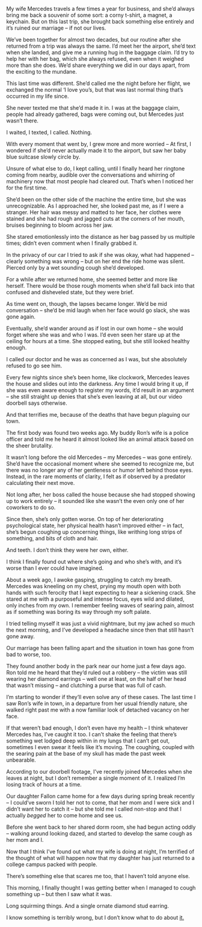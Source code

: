 My wife Mercedes travels a few times a year for business, and she’d always bring me back a souvenir of some sort: a corny t-shirt, a magnet, a keychain. But on this last trip, she brought back something else entirely and it’s ruined our marriage – if not our lives.

We’ve been together for almost two decades, but our routine after she returned from a trip was always the same. I’d meet her the airport, she’d text when she landed, and give me a running hug in the baggage claim. I’d try to help her with her bag, which she always refused, even when it weighed more than she does. We’d share everything we did in our days apart, from the exciting to the mundane.

This last time was different. She’d called me the night before her flight, we exchanged the normal ‘I love you’s, but that was last normal thing that’s occurred in my life since.

She never texted me that she’d made it in. I was at the baggage claim, people had already gathered, bags were coming out, but Mercedes just wasn’t there.

I waited, I texted, I called. Nothing.

With every moment that went by, I grew more and more worried – At first, I wondered if she’d never actually made it to the airport, but saw her baby blue suitcase slowly circle by. 

Unsure of what else to do, I kept calling, until I finally heard her ringtone coming from nearby, audible over the conversations and whirring of machinery now that most people had cleared out. That’s when I noticed her for the first time.

She’d been on the other side of the machine the entire time, but she was unrecognizable. As I approached her, she looked past me, as if I were a stranger. Her hair was messy and matted to her face, her clothes were stained and she had rough and jagged cuts at the corners of her mouth, bruises beginning to bloom across her jaw.

She stared emotionlessly into the distance as her bag passed by us multiple times; didn’t even comment when I finally grabbed it.

In the privacy of our car I tried to ask if she was okay, what had happened – clearly something was wrong – but on her end the ride home was silent. Pierced only by a wet sounding cough she’d developed.

For a while after we returned home, she seemed better and more like herself. There would be those rough moments when she’d fall back into that confused and disheveled state, but they were brief. 

As time went on, though, the lapses became longer. We’d be mid conversation – she’d be mid laugh  when her face would go slack, she was gone again.

Eventually, she’d wander around as if lost in our own home – she would forget where she was and who I was. I’d even seen her stare up at the ceiling for hours at a time. She stopped eating, but she still looked healthy enough.

I called our doctor and he was as concerned as I was, but she absolutely refused to go see him. 

Every few nights since she’s been home, like clockwork, Mercedes leaves the house and slides out into the darkness. Any time I would bring it up, if she was even aware enough to register my words, it’d result in an argument – she still straight up denies that she’s even leaving at all, but our video doorbell says otherwise. 

And that terrifies me, because of the deaths that have begun plaguing our town. 

The first body was found two weeks ago. My buddy Ron’s wife is a police officer and told me he heard it almost looked like an animal attack based on the sheer brutality.

It wasn’t long before the old Mercedes – my Mercedes – was gone entirely. She’d have the occasional moment where she seemed to recognize me, but there was no longer any of her gentleness or humor left behind those eyes. Instead, in the rare moments of clarity, I felt as if observed by a predator calculating their next move.

Not long after, her boss called the house because she had stopped showing up to work entirely – it sounded like she wasn’t the even only one of her coworkers to do so.

Since then, she’s only gotten worse. On top of her deteriorating psychological state, her physical health hasn’t improved either – in fact, she’s begun coughing up concerning things, like writhing long strips of something, and bits of cloth and hair. 

And teeth. I don’t think they were her own, either.

I think I finally found out where she’s going and who she’s with, and it’s worse than I ever could have imagined.

About a week ago, I awoke gasping, struggling to catch my breath. Mercedes was kneeling on my chest, prying my mouth open with both hands with such ferocity that I kept expecting to hear a sickening crack. She stared at me with a purposeful and intense focus, eyes wild and dilated, only inches from my own. I remember feeling waves of searing pain, almost as if something was boring its way through my soft palate.

I tried telling myself it was just a vivid nightmare, but my jaw ached so much the next morning, and I’ve developed a headache since then that still hasn’t gone away. 

Our marriage has been falling apart and the situation in town has gone from bad to worse, too.

They found another body in the park near our home just a few days ago. Ron told me he heard that they’d ruled out a robbery – the victim was still wearing her diamond earrings – well one at least, on the half of her head that wasn’t missing – and clutching a purse that was full of cash. 

I’m starting to wonder if they’ll even solve any of these cases. The last time I saw Ron’s wife in town, in a departure from her usual friendly nature, she walked right past me with a now familiar look of detached vacancy on her face.

If that weren’t bad enough, I don’t even have my health – I think whatever Mercedes has, I’ve caught it too. I can’t shake the feeling that there’s something wet lodged deep within in my lungs that I can’t get out, sometimes I even swear it feels like it’s moving. The coughing, coupled with the searing pain at the base of my skull has made the past week unbearable.

According to our doorbell footage, I’ve recently joined Mercedes when she leaves at night, but I don’t remember a single moment of it. I realized I’m losing track of hours at a time.

Our daughter Fallon came home for a few days during spring break recently – I could’ve sworn I told her not to come, that her mom and I were sick and I didn’t want her to catch it – but she told me I called non-stop and that I actually *begged* her to come home and see us.

Before she went back to her shared dorm room, she had begun acting oddly – walking around looking dazed, and started to develop the same cough as her mom and I.

Now that I think I’ve found out what my wife is doing at night, I’m terrified of the thought of what will happen now that my daughter has just returned to a college campus packed with people.

There’s something else that scares me too, that I haven’t told anyone else.

This morning, I finally thought I was getting better when I managed to cough something up – but then I saw what it was.

Long squirming things. And a single ornate diamond stud earring.

I know something is terribly wrong, but I don’t know what to do about [it.](https://www.reddit.com/user/JamFranz/comments/11or7ez/hello_and_welcome/)